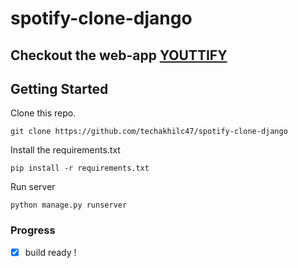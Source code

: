 # spotify-clone-django



## Checkout the web-app <a href="https://youttify.pythonanywhere.com/" target="_blank">YOUTTIFY</a>



## Getting Started


Clone this repo.
```
git clone https://github.com/techakhilc47/spotify-clone-django
```


Install the requirements.txt
```
pip install -r requirements.txt
```


Run server
```
python manage.py runserver
```



### Progress
- [x] build ready !
